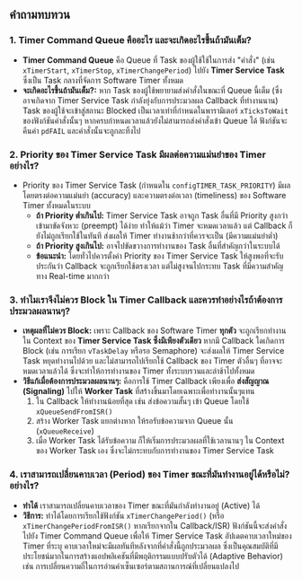 ## คำถามทบทวน

### 1. Timer Command Queue คืออะไร และจะเกิดอะไรขึ้นถ้ามันเต็ม?

*   **Timer Command Queue** คือ Queue ที่ Task ของผู้ใช้ใช้ในการส่ง "คำสั่ง" (เช่น `xTimerStart`, `xTimerStop`, `xTimerChangePeriod`) ไปยัง **Timer Service Task** ซึ่งเป็น Task กลางที่จัดการ Software Timer ทั้งหมด
*   **จะเกิดอะไรขึ้นถ้ามันเต็ม?:** หาก Task ของผู้ใช้พยายามส่งคำสั่งในขณะที่ Queue นี้เต็ม (ซึ่งอาจเกิดจาก Timer Service Task กำลังยุ่งกับการประมวลผล Callback ที่ทำงานนาน) Task ของผู้ใช้จะเข้าสู่สถานะ Blocked เป็นเวลาเท่าที่กำหนดในพารามิเตอร์ `xTicksToWait` ของฟังก์ชันคำสั่งนั้นๆ หากครบกำหนดเวลาแล้วยังไม่สามารถส่งคำสั่งเข้า Queue ได้ ฟังก์ชันจะคืนค่า `pdFAIL` และคำสั่งนั้นจะถูกละทิ้งไป

### 2. Priority ของ Timer Service Task มีผลต่อความแม่นยำของ Timer อย่างไร?

*   Priority ของ Timer Service Task (กำหนดใน `configTIMER_TASK_PRIORITY`) มีผลโดยตรงต่อความแม่นยำ (accuracy) และความตรงต่อเวลา (timeliness) ของ Software Timer ทั้งหมดในระบบ
    *   **ถ้า Priority ต่ำเกินไป:** Timer Service Task อาจถูก Task อื่นที่มี Priority สูงกว่าเข้ามาขัดจังหวะ (preempt) ได้ง่าย ทำให้แม้ว่า Timer จะหมดเวลาแล้ว แต่ Callback ก็ยังไม่ถูกเรียกใช้ในทันที ส่งผลให้ Timer ทำงานช้ากว่าที่ควรจะเป็น (มีความแม่นยำต่ำ)
    *   **ถ้า Priority สูงเกินไป:** อาจไปขัดขวางการทำงานของ Task อื่นที่สำคัญกว่าในระบบได้
    *   **ข้อแนะนำ:** โดยทั่วไปควรตั้งค่า Priority ของ Timer Service Task ให้สูงพอที่จะรับประกันว่า Callback จะถูกเรียกใช้ตรงเวลา แต่ไม่สูงจนไปกระทบ Task ที่มีความสำคัญทาง Real-time มากกว่า

### 3. ทำไมเราจึงไม่ควร Block ใน Timer Callback และควรทำอย่างไรถ้าต้องการประมวลผลนานๆ?

*   **เหตุผลที่ไม่ควร Block:** เพราะ Callback ของ Software Timer **ทุกตัว** จะถูกเรียกทำงานใน Context ของ **Timer Service Task ซึ่งมีเพียงตัวเดียว** หากมี Callback ใดเกิดการ Block (เช่น การเรียก `vTaskDelay` หรือรอ Semaphore) จะส่งผลให้ Timer Service Task หยุดทำงานไปด้วย และไม่สามารถไปเรียกใช้ Callback ของ Timer ตัวอื่นๆ ที่อาจจะหมดเวลาแล้วได้ ซึ่งจะทำให้การทำงานของ Timer ทั้งระบบรวนและล่าช้าไปทั้งหมด
*   **วิธีแก้เมื่อต้องการประมวลผลนานๆ:** คือการใช้ Timer Callback เพียงเพื่อ **ส่งสัญญาณ (Signaling)** ไปให้ **Worker Task** ที่สร้างขึ้นมาโดยเฉพาะเพื่อทำงานนั้นๆแทน
    1.  ใน Callback ให้ทำงานน้อยที่สุด เช่น ส่งข้อความสั้นๆ เข้า Queue โดยใช้ `xQueueSendFromISR()`
    2.  สร้าง Worker Task แยกต่างหาก ให้รอรับข้อความจาก Queue นั้น (`xQueueReceive`)
    3.  เมื่อ Worker Task ได้รับข้อความ ก็ให้เริ่มการประมวลผลที่ใช้เวลานานๆ ใน Context ของ Worker Task เอง ซึ่งจะไม่กระทบกับการทำงานของ Timer Service Task

### 4. เราสามารถเปลี่ยนคาบเวลา (Period) ของ Timer ขณะที่มันทำงานอยู่ได้หรือไม่? อย่างไร?

*   **ทำได้** เราสามารถเปลี่ยนคาบเวลาของ Timer ขณะที่มันกำลังทำงานอยู่ (Active) ได้
*   **วิธีการ:** ทำได้โดยการเรียกใช้ฟังก์ชัน `xTimerChangePeriod()` (หรือ `xTimerChangePeriodFromISR()` หากเรียกจากใน Callback/ISR) ฟังก์ชันนี้จะส่งคำสั่งไปยัง Timer Command Queue เพื่อให้ Timer Service Task อัปเดตคาบเวลาใหม่ของ Timer ที่ระบุ คาบเวลาใหม่จะมีผลทันทีหลังจากที่คำสั่งนี้ถูกประมวลผล ซึ่งเป็นคุณสมบัติที่มีประโยชน์มากในการสร้างแอปพลิเคชันที่มีพฤติกรรมแบบปรับตัวได้ (Adaptive Behavior) เช่น การเปลี่ยนความถี่ในการอ่านค่าเซ็นเซอร์ตามสถานการณ์ที่เปลี่ยนแปลงไป